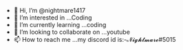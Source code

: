 - 👋 Hi, I’m @nightmare1417
- 👀 I’m interested in ...Coding
- 🌱 I’m currently learning ...coding
- 💞️ I’m looking to collaborate on ...youtube
- 📫 How to reach me ...my discord id is:-𝓝𝓲𝓰𝓱𝓽𝓶𝓪𝓻𝓮#5015

<!---
nightmare1417/nightmare1417 is a ✨ special ✨ repository because its `README.md` (this file) appears on your GitHub profile.
You can click the Preview link to take a look at your changes.
--->
